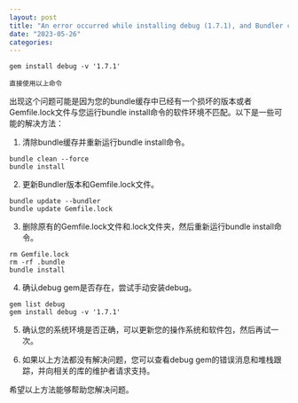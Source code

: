 ```yaml
---
layout: post
title: "An error occurred while installing debug (1.7.1), and Bundler cannot continue."
date: "2023-05-26"
categories: 
---
```

<p><code>gem install debug -v &#39;1.7.1&#39;</code></p>

<p><code>直接使用以上命令</code></p>

<p>出现这个问题可能是因为您的bundle缓存中已经有一个损坏的版本或者Gemfile.lock文件与您运行bundle install命令的软件环境不匹配。以下是一些可能的解决方法：</p>

<ol>
	<li>清除bundle缓存并重新运行bundle install命令。</li>
</ol>

<pre>
<code>bundle clean --force
bundle install</code></pre>

<ol start="2">
	<li>更新Bundler版本和Gemfile.lock文件。</li>
</ol>

<pre>
<code>bundle update --bundler
bundle update Gemfile.lock</code></pre>

<ol start="3">
	<li>删除原有的Gemfile.lock文件和.lock文件夹，然后重新运行bundle install命令。</li>
</ol>

<pre>
<code>rm Gemfile.lock
rm -rf .bundle
bundle install</code></pre>

<ol start="4">
	<li>确认debug gem是否存在，尝试手动安装debug。</li>
</ol>

<pre>
<code>gem list debug
gem install debug -v &#39;1.7.1&#39;</code></pre>

<ol start="5">
	<li>
	<p>确认您的系统环境是否正确，可以更新您的操作系统和软件包，然后再试一次。</p>
	</li>
	<li>
	<p>如果以上方法都没有解决问题，您可以查看debug gem的错误消息和堆栈跟踪，并向相关的库的维护者请求支持。</p>
	</li>
</ol>

<p>希望以上方法能够帮助您解决问题。</p>

